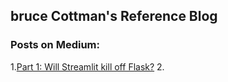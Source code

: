 ## bruce Cottman's Reference Blog

### Posts on Medium:

1.[Part 1: Will Streamlit kill off Flask?](https://medium.com/p/5ecd75f879c8/info)
2. 
